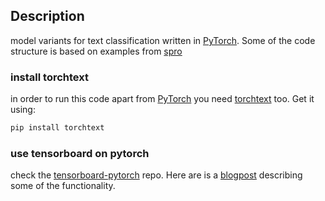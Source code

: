 ## Description
model variants for text classification written in [PyTorch](http://pytorch.org/).
Some of the code structure is based on examples from [spro](https://github.com/spro/practical-pytorch)

### install torchtext
in order to run this code apart from [PyTorch](http://pytorch.org/) you need [torchtext](https://github.com/pytorch/text/tree/master/torchtext) too.
Get it using:
```bash
pip install torchtext
```

### use tensorboard on pytorch

check the [tensorboard-pytorch](https://github.com/lanpa/tensorboard-pytorch) repo.
Here are is a  [blogpost](https://medium.com/@dexterhuang/tensorboard-for-pytorch-201a228533c5)
describing some of the functionality.



